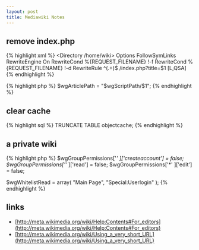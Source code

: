 ```yaml
---
layout: post
title: Mediawiki Notes
---
```


## remove index.php

{% highlight xml %}
<Directory /home/wiki>
   Options FollowSymLinks
   RewriteEngine On
   RewriteCond %{REQUEST_FILENAME} !-f
   RewriteCond %{REQUEST_FILENAME} !-d
   RewriteRule ^(.+)$ /index.php?title=$1 [L,QSA]
</Directory>
{% endhighlight %}

{% highlight php %}
$wgArticlePath = "$wgScriptPath/$1";
{% endhighlight %}

## clear cache

{% highlight sql %}
 TRUNCATE TABLE objectcache;
{% endhighlight %}

## a private wiki

{% highlight php %}
$wgGroupPermissions['*'    ]['createaccount']   = false;
$wgGroupPermissions['*'    ]['read']            = false;
$wgGroupPermissions['*'    ]['edit']            = false;

$wgWhitelistRead = array( "Main Page", "Special:Userlogin" );
{% endhighlight %}

## links ##

* [http://meta.wikimedia.org/wiki/Help:Contents#For_editors](http://meta.wikimedia.org/wiki/Help:Contents#For_editors)
* [http://meta.wikimedia.org/wiki/Using_a_very_short_URL](http://meta.wikimedia.org/wiki/Using_a_very_short_URL)

